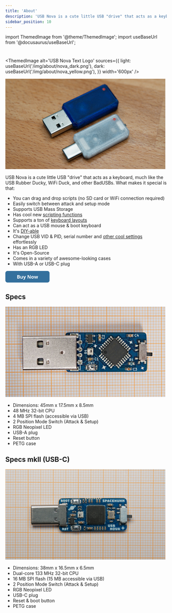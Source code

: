 ```yaml
---
title: 'About'
description: 'USB Nova is a cute little USB "drive" that acts as a keyboard, much like the USB Rubber Ducky, WiFi Duck, and other BadUSBs.'
sidebar_position: 10
---
```


import ThemedImage from '@theme/ThemedImage';
import useBaseUrl from '@docusaurus/useBaseUrl';

# 

<ThemedImage
  alt='USB Nova Text Logo'
  sources={{
    light: useBaseUrl('/img/about/nova_dark.png'),
    dark: useBaseUrl('/img/about/nova_yellow.png'),
  }}
  width='600px'
/>

<img src='/img/about/picture.jpg' width='500px' alt='USB Nova Picture' />
<br />

USB Nova is a cute little USB "drive" that acts as a keyboard, much like the USB Rubber Ducky, WiFi Duck, and other BadUSBs. 
What makes it special is that:
* You can drag and drop scripts (no SD card or WiFi connection required) 
* Easily switch between attack and setup mode  
* Supports USB Mass Storage 
* Has cool new [scripting functions](scripting/functions)
* Supports a ton of [keyboard layouts](scripting/functions.md#available-keyboard-layouts)  
* Can act as a USB mouse & boot keyboard  
* It's [DIY-able](diy)
* Change USB VID & PID, serial number and [other cool settings](preferences) effortlessly   
* Has an RGB LED  
* It's Open-Source  
* Comes in a variety of awesome-looking cases  
* With USB-A or USB-C plug

<a href='https://spacehuhn.store/' target='_blank'>
  <img height='36' style={{border:0,height:'36px'}} src='/img/about/buy.png' border='0' alt='Buy Now' />
</a>

## Specs

<img src='/img/about/specs.jpg' width='500px' alt='USB Nova without case' />
<br />

* Dimensions: 45mm x 17.5mm x 8.5mm
* 48 MHz 32-bit CPU
* 4 MB SPI flash (accessible via USB)
* 2 Position Mode Switch (Attack & Setup)
* RGB Neopixel LED
* USB-A plug
* Reset button
* PETG case

## Specs mkII (USB-C)

<img src='/img/about/specs2.jpg' width='500px' alt='USB Nova without case' />
<br />

* Dimensions: 38mm x 16.5mm x 6.5mm
* Dual-core 133 MHz 32-bit CPU
* 16 MB SPI flash (15 MB accessible via USB)
* 2 Position Mode Switch (Attack & Setup)
* RGB Neopixel LED
* USB-C plug
* Reset & boot button
* PETG case